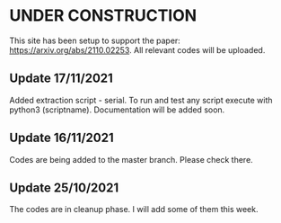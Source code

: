 # UNDER CONSTRUCTION

This site has been setup to support the paper: https://arxiv.org/abs/2110.02253. All relevant codes will be uploaded. 

## Update 17/11/2021

Added extraction script - serial. To run and test any script execute with python3 (scriptname). Documentation will be added soon.

## Update 16/11/2021

Codes are being added to the master branch. Please check there.

## Update 25/10/2021

The codes are in cleanup phase. I will add some of them this week.

